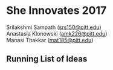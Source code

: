 # She Innovates 2017

Srilakshmi Sampath ([srs150@pitt.edu](mailto:s@pitt.edu))
<br>
Anastasia Klonowski ([amk226@pitt.edu](mailto:amk226@pitt.edu))
<br>
Manasi Thakkar ([mat185@pitt.edu](mailto:mat185@pitt.edu))

## Running List of Ideas<br>
